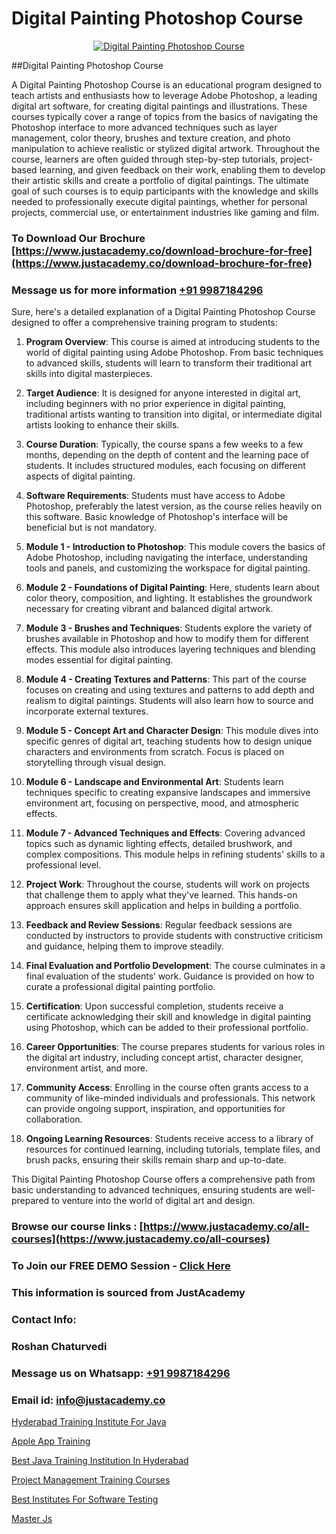 # Digital Painting Photoshop Course

<p align="center">
  <a href="https://justacademy.co/course-detail/photoshop-training">
    <img src="https://justacademy.co/storage2/course_image/1676637576_course_image.webp" alt="Digital Painting Photoshop Course">
  </a>
</p>
##Digital Painting Photoshop Course

A Digital Painting Photoshop Course is an educational program designed to teach artists and enthusiasts how to leverage Adobe Photoshop, a leading digital art software, for creating digital paintings and illustrations. These courses typically cover a range of topics from the basics of navigating the Photoshop interface to more advanced techniques such as layer management, color theory, brushes and texture creation, and photo manipulation to achieve realistic or stylized digital artwork. Throughout the course, learners are often guided through step-by-step tutorials, project-based learning, and given feedback on their work, enabling them to develop their artistic skills and create a portfolio of digital paintings. The ultimate goal of such courses is to equip participants with the knowledge and skills needed to professionally execute digital paintings, whether for personal projects, commercial use, or entertainment industries like gaming and film.
### To Download Our Brochure [https://www.justacademy.co/download-brochure-for-free](https://www.justacademy.co/download-brochure-for-free)
### Message us for more information [+91 9987184296](https://api.whatsapp.com/send?phone=919987184296)
Sure, here's a detailed explanation of a Digital Painting Photoshop Course designed to offer a comprehensive training program to students:

1) **Program Overview**: This course is aimed at introducing students to the world of digital painting using Adobe Photoshop. From basic techniques to advanced skills, students will learn to transform their traditional art skills into digital masterpieces.

2) **Target Audience**: It is designed for anyone interested in digital art, including beginners with no prior experience in digital painting, traditional artists wanting to transition into digital, or intermediate digital artists looking to enhance their skills.

3) **Course Duration**: Typically, the course spans a few weeks to a few months, depending on the depth of content and the learning pace of students. It includes structured modules, each focusing on different aspects of digital painting.

4) **Software Requirements**: Students must have access to Adobe Photoshop, preferably the latest version, as the course relies heavily on this software. Basic knowledge of Photoshop's interface will be beneficial but is not mandatory.

5) **Module 1 - Introduction to Photoshop**: This module covers the basics of Adobe Photoshop, including navigating the interface, understanding tools and panels, and customizing the workspace for digital painting.

6) **Module 2 - Foundations of Digital Painting**: Here, students learn about color theory, composition, and lighting. It establishes the groundwork necessary for creating vibrant and balanced digital artwork.

7) **Module 3 - Brushes and Techniques**: Students explore the variety of brushes available in Photoshop and how to modify them for different effects. This module also introduces layering techniques and blending modes essential for digital painting.

8) **Module 4 - Creating Textures and Patterns**: This part of the course focuses on creating and using textures and patterns to add depth and realism to digital paintings. Students will also learn how to source and incorporate external textures.

9) **Module 5 - Concept Art and Character Design**: This module dives into specific genres of digital art, teaching students how to design unique characters and environments from scratch. Focus is placed on storytelling through visual design.

10) **Module 6 - Landscape and Environmental Art**: Students learn techniques specific to creating expansive landscapes and immersive environment art, focusing on perspective, mood, and atmospheric effects.

11) **Module 7 - Advanced Techniques and Effects**: Covering advanced topics such as dynamic lighting effects, detailed brushwork, and complex compositions. This module helps in refining students' skills to a professional level.

12) **Project Work**: Throughout the course, students will work on projects that challenge them to apply what they've learned. This hands-on approach ensures skill application and helps in building a portfolio.

13) **Feedback and Review Sessions**: Regular feedback sessions are conducted by instructors to provide students with constructive criticism and guidance, helping them to improve steadily.

14) **Final Evaluation and Portfolio Development**: The course culminates in a final evaluation of the students’ work. Guidance is provided on how to curate a professional digital painting portfolio.

15) **Certification**: Upon successful completion, students receive a certificate acknowledging their skill and knowledge in digital painting using Photoshop, which can be added to their professional portfolio.

16) **Career Opportunities**: The course prepares students for various roles in the digital art industry, including concept artist, character designer, environment artist, and more. 

17) **Community Access**: Enrolling in the course often grants access to a community of like-minded individuals and professionals. This network can provide ongoing support, inspiration, and opportunities for collaboration.

18) **Ongoing Learning Resources**: Students receive access to a library of resources for continued learning, including tutorials, template files, and brush packs, ensuring their skills remain sharp and up-to-date.

This Digital Painting Photoshop Course offers a comprehensive path from basic understanding to advanced techniques, ensuring students are well-prepared to venture into the world of digital art and design.

### Browse our course links : [https://www.justacademy.co/all-courses](https://www.justacademy.co/all-courses) 
### To Join our FREE DEMO Session - [Click Here](https://www.justacademy.co/register-for-course-demo)


### This information is sourced from JustAcademy
### Contact Info:
### Roshan Chaturvedi
### Message us on Whatsapp: [+91 9987184296](https://api.whatsapp.com/send?phone=919987184296)
### Email id: [info@justacademy.co](mailto:info@justacademy.co)
                
[Hyderabad Training Institute For Java](https://www.linkedin.com/pulse/hyderabad-training-institute-java-justacademy-hyderabad-bfese?trackingId=mZ31zoJPeEhoPovtJGWZjw%3D%3D&lipi=urn%3Ali%3Apage%3Ad_flagship3_company_admin%3BvVOqf8C4SxiY2jOCpJpYGg%3D%3D)

[Apple App Training](0)

[Best Java Training Institution In Hyderabad](https://medium.com/@justacademytraining/best-java-training-institution-in-hyderabad-f5eaf332d78a)

[Project Management Training Courses](https://medium.com/@mahi3106/project-management-training-courses-be15ee0d980c)

[Best Institutes For Software Testing](https://justacademyin.github.io/justacademy/best-institutes-for-software-testing)

[Master Js](https://justacademyin.github.io/Articles/Master-Js)

